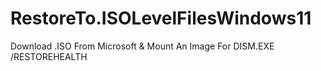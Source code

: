 # RestoreTo.ISOLevelFilesWindows11
Download .ISO From Microsoft &amp; Mount An Image For DISM.EXE /RESTOREHEALTH
